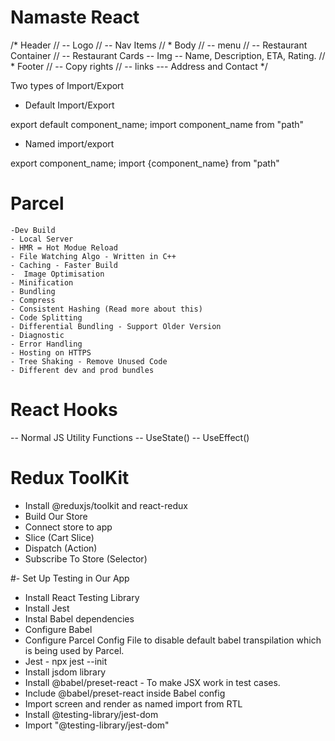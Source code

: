 # Namaste React 

/* Header
//   -- Logo 
//      -- Nav Items
//  * Body
//      -- menu
//      -- Restaurant Container
            // -- Restaurant Cards
                    -- Img
                    -- Name, Description, ETA, Rating.
//    * Footer
        // -- Copy rights
        // -- links
        ---   Address and Contact
*/

Two types of Import/Export

- Default Import/Export

export default component_name;
import component_name from "path"

- Named import/export

export component_name;
import {component_name} from "path"


# Parcel 

    -Dev Build
    - Local Server
    - HMR = Hot Modue Reload
    - File Watching Algo - Written in C++
    - Caching - Faster Build
    -  Image Optimisation
    - Minification
    - Bundling
    - Compress
    - Consistent Hashing (Read more about this)
    - Code Splitting
    - Differential Bundling - Support Older Version
    - Diagnostic
    - Error Handling
    - Hosting on HTTPS 
    - Tree Shaking - Remove Unused Code
    - Different dev and prod bundles


# React Hooks
 -- Normal JS Utility Functions
 -- UseState()
 -- UseEffect()
 

# Redux ToolKit
 - Install @reduxjs/toolkit and react-redux
 - Build Our Store
 - Connect store to app
 - Slice (Cart Slice)
 - Dispatch (Action)
 - Subscribe To Store (Selector)


#- Set Up Testing in Our App 

- Install React Testing Library
- Install Jest
- Instal Babel dependencies
- Configure Babel
- Configure Parcel Config File to disable default babel transpilation which is being used by Parcel. 
- Jest - npx jest --init
- Install jsdom library
- Install @babel/preset-react - To make JSX work in test cases.
- Include @babel/preset-react inside Babel config 
- Import screen and render as named import from RTL
- Install @testing-library/jest-dom
- Import "@testing-library/jest-dom"
